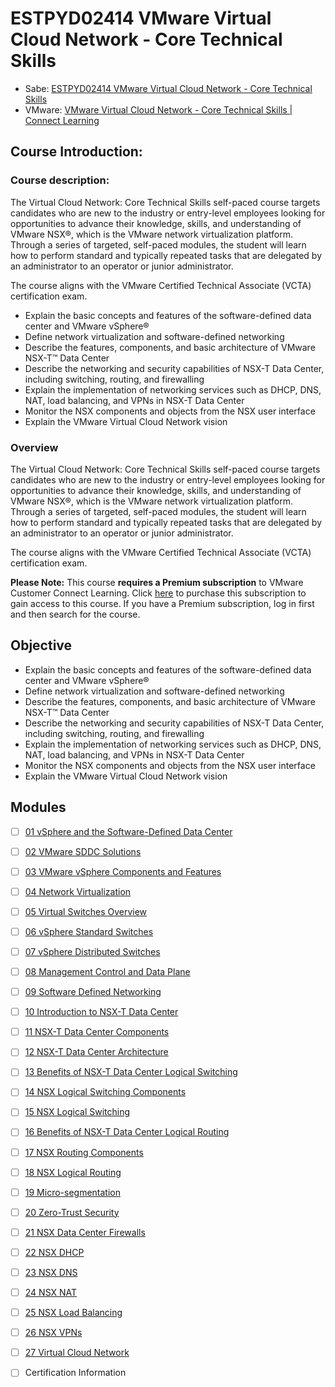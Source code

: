 # ESTPYD02414 VMware Virtual Cloud Network - Core Technical Skills

- Sabe: [ESTPYD02414 VMware Virtual Cloud Network - Core Technical Skills](https://dell.sabacloud.com/Saba/Web_spf/PRODTNT091/app/shared;spf-url=common%2Fledetail%2Fcours000000000456128%3FfromAutoSuggest%3Dtrue)
- VMware: [VMware Virtual Cloud Network - Core Technical Skills | Connect Learning](https://learning.customerconnect.vmware.com/oltpublish/site/program.do?dispatch=showCourseSession&id=9fce082b-fcc8-11ea-9f48-0cc47adeb5f8&ssosign=true)

## Course Introduction:

### Course description:

The Virtual Cloud Network: Core Technical Skills self-paced course targets candidates who are new to the industry or entry-level employees looking for opportunities to advance their knowledge, skills, and understanding of VMware NSX®, which is the VMware network virtualization platform. Through a series of targeted, self-paced modules, the student will learn how to perform standard and typically repeated tasks that are delegated by an administrator to an operator or junior administrator.

The course aligns with the VMware Certified Technical Associate (VCTA) certification exam.

- Explain the basic concepts and features of the software-defined data center and VMware vSphere®
- Define network virtualization and software-defined networking
- Describe the features, components, and basic architecture of VMware NSX-T™ Data Center
- Describe the networking and security capabilities of NSX-T Data Center, including switching, routing, and firewalling
- Explain the implementation of networking services such as DHCP, DNS, NAT, load balancing, and VPNs in NSX-T Data Center
- Monitor the NSX components and objects from the NSX user interface
- Explain the VMware Virtual Cloud Network vision

### Overview

The Virtual Cloud Network: Core Technical Skills self-paced course targets candidates who are new to the industry or entry-level employees looking for opportunities to advance their knowledge, skills, and understanding of VMware NSX®, which is the VMware network virtualization platform. Through a series of targeted, self-paced modules, the student will learn how to perform standard and typically repeated tasks that are delegated by an administrator to an operator or junior administrator.

The course aligns with the VMware Certified Technical Associate (VCTA) certification exam.

**Please Note:** This course **requires a Premium subscription** to VMware Customer Connect Learning. Click [here](https://mylearn.vmware.com/mgrReg/courses.cfm?ui=www_edu&a=one&id_subject=82786) to purchase this subscription to gain access to this course. If you have a Premium subscription, log in first and then search for the course.

## Objective

- Explain the basic concepts and features of the software-defined data center and VMware vSphere®
- Define network virtualization and software-defined networking
- Describe the features, components, and basic architecture of VMware NSX-T™ Data Center
- Describe the networking and security capabilities of NSX-T Data Center, including switching, routing, and firewalling
- Explain the implementation of networking services such as DHCP, DNS, NAT, load balancing, and VPNs in NSX-T Data Center
- Monitor the NSX components and objects from the NSX user interface
- Explain the VMware Virtual Cloud Network vision

## Modules

- [ ] [01 vSphere and the Software-Defined Data Center](01%20vSphere%20and%20the%20Software-Defined%20Data%20Center.md)
- [ ] [02 VMware SDDC Solutions](02%20VMware%20SDDC%20Solutions.md)
- [ ] [03 VMware vSphere Components and Features](03%20VMware%20vSphere%20Components%20and%20Features.md)
- [ ] [04 Network Virtualization](04%20Network%20Virtualization.md)
- [ ] [05 Virtual Switches Overview](05%20Virtual%20Switches%20Overview.md)
- [ ] [06 vSphere Standard Switches](06%20vSphere%20Standard%20Switches.md)
- [ ] [07 vSphere Distributed Switches](07%20vSphere%20Distributed%20Switches.md)
- [ ] [08 Management Control and Data Plane](08%20Management%20Control%20and%20Data%20Plane.md)
- [ ] [09 Software Defined Networking](09%20Software%20Defined%20Networking.md)
- [ ] [10 Introduction to NSX-T Data Center](10%20Introduction%20to%20NSX-T%20Data%20Center.md)
- [ ] [11 NSX-T Data Center Components](11%20NSX-T%20Data%20Center%20Components.md)
- [ ] [12 NSX-T Data Center Architecture](12%20NSX-T%20Data%20Center%20Architecture.md)
- [ ] [13 Benefits of NSX-T Data Center Logical Switching](13%20Benefits%20of%20NSX-T%20Data%20Center%20Logical%20Switching.md)
- [ ] [14 NSX Logical Switching Components](14%20NSX%20Logical%20Switching%20Components.md)
- [ ] [15 NSX Logical Switching](15%20NSX%20Logical%20Switching.md)
- [ ] [16 Benefits of NSX-T Data Center Logical Routing](16%20Benefits%20of%20NSX-T%20Data%20Center%20Logical%20Routing.md)
- [ ] [17 NSX Routing Components](17%20NSX%20Routing%20Components.md)
- [ ] [18 NSX Logical Routing](18%20NSX%20Logical%20Routing.md)
- [ ] [19 Micro-segmentation](19%20Micro-segmentation.md)
- [ ] [20 Zero-Trust Security](20%20Zero-Trust%20Security.md)
- [ ] [21 NSX Data Center Firewalls](21%20NSX%20Data%20Center%20Firewalls.md)
- [ ] [22 NSX DHCP](22%20NSX%20DHCP.md)
- [ ] [23 NSX DNS](23%20NSX%20DNS.md)
- [ ] [24 NSX NAT](24%20NSX%20NAT.md)
- [ ] [25 NSX Load Balancing](25%20NSX%20Load%20Balancing.md)
- [ ] [26 NSX VPNs](26%20NSX%20VPNs.md)
- [ ] [27 Virtual Cloud Network](27%20Virtual%20Cloud%20Network.md)
- [ ] Certification Information

